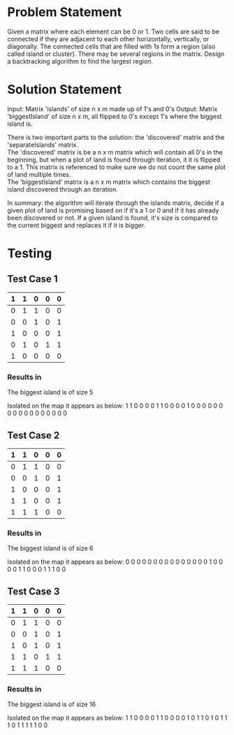 # Problem Statement
Given a matrix where each element can be 0 or 1. Two cells are said to be connected if they are adjacent to each other horizontally, vertically, or diagonally. The connected cells that are filled with 1s form a region (also called island or cluster).  There may be several regions in the matrix.  Design a backtracking algorithm to find the largest region.

# Solution Statement
Input: Matrix 'islands' of size n x m  made up of 1's and 0's
Output: Matrix 'biggestIsland' of size n x m, all flipped to 0's except 1's where the biggest island is.

There is two important parts to the solution: the 'discovered' matrix and the 'separateIslands' matrix.  
The 'discovered' matrix is be a n x m matrix which will contain all 0's in the beginning, but when a plot of land is found through iteration, it it is flipped to a 1. This matrix is referenced to make sure we do not count the same plot of land multiple times.  
The 'biggestIsland' matrix is a n x m matrix which contains the biggest island discovered through an iteration.

In summary: the algorithm will iterate through the islands matrix, decide if a given plot of land is promising based on if it's a 1 or 0 and if it has already been discovered or not. If a given island is found, it's size is compared to the current biggest and replaces it if it is bigger.

# Testing

## Test Case 1
| 1 | 1 | 0 | 0 | 0 |
|---|---|---|---|---|
| 0 | 1 | 1 | 0 | 0 |
| 0 | 0 | 1 | 0 | 1 |
| 1 | 0 | 0 | 0 | 1 |
| 0 | 1 | 0 | 1 | 1 |
| 1 | 0 | 0 | 0 | 0 |

### Results in
The biggest island is of size 5

Isolated on the map it appears as below:
1 1 0 0 0 
0 1 1 0 0 
0 0 1 0 0 
0 0 0 0 0 
0 0 0 0 0 
0 0 0 0 0 

## Test Case 2
| 1 | 1 | 0 | 0 | 0 |
|---|---|---|---|---|
| 0 | 1 | 1 | 0 | 0 |
| 0 | 0 | 1 | 0 | 1 |
| 1 | 0 | 0 | 0 | 1 |
| 1 | 1 | 0 | 0 | 1 |
| 1 | 1 | 1 | 0 | 0 |

### Results in
The biggest island is of size 6

Isolated on the map it appears as below:
0 0 0 0 0 
0 0 0 0 0 
0 0 0 0 0 
1 0 0 0 0 
1 1 0 0 0 
1 1 1 0 0 

## Test Case 3
| 1 | 1 | 0 | 0 | 0 |
|---|---|---|---|---|
| 0 | 1 | 1 | 0 | 0 |
| 0 | 0 | 1 | 0 | 1 |
| 1 | 0 | 1 | 0 | 1 |
| 1 | 1 | 0 | 1 | 1 |
| 1 | 1 | 1 | 0 | 0 |

### Results in
The biggest island is of size 16

Isolated on the map it appears as below:
1 1 0 0 0 
0 1 1 0 0 
0 0 1 0 1 
1 0 1 0 1 
1 1 0 1 1 
1 1 1 0 0
